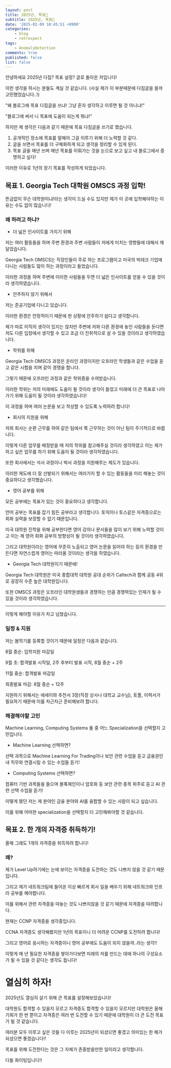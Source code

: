 ```yaml
---
layout: post
title: 2025년, 목표🎯
subtitle: 2025년, 목표🎯
date: '2025-02-09 10:45:51 +0900'
categories:
    - blog
    - retrospect
tags:
    - AnomalyDetection
comments: true
published: false
list: false
---
```


<style>
.card-link {
    text-decoration: none;
    color: inherit;
    display: block;
    width: fit-content;
    transition: transform 0.2s ease;
}
.card-link:hover {
    transform: translateY(-2px);
}
.card-link img {
    border: 1px solid #e1e4e8;  /* 테두리 추가 */
    border-radius: 8px;  /* 모서리 둥글게 */
    box-shadow: 0 2px 8px rgba(0, 0, 0, 0.1);  /* 그림자 효과 */
    max-width: 100%;  /* 반응형을 위한 최대 너비 설정 */
    height: auto;  /* 비율 유지 */
}
</style>

안녕하세요 2025년 다짐? 목표 설정? 글로 돌아온 저입니다!

이런 생각을 하시는 분들도 계실 것 같습니다. (사실 제가 이 부분때문에 다짐글을 쓸까 고민했었습니다..!)

"왜 블로그에 목표 다짐글을 쓰냐! 그냥 혼자 생각하고 이루면 될 것 아니냐!"

"블로그에 써서 니 목표에 도움이 되는게 뭐냐!"

하지만 제 생각은 다음과 같기 때문에 목표 다짐글을 쓰기로 했습니다.

1. 공개적인 장소에 목표를 말해야 그걸 이루기 위해 더 노력할 것 같다.
2. 글을 쓰면서 목표를 더 구체화하게 되고 생각을 정리할 수 있게 된다.
3. 목표 글을 매년 쓰며 매년 목표를 이뤄가는 것을 눈으로 보고 싶고 내 블로그에서 증명하고 싶다!

이러한 이유로 1년의 장기 목표를 작성하게 되었습니다.

## 목표 1. Georgia Tech 대학원 OMSCS 과정 입학!

뜬금없이 무슨 대학원이냐!라는 생각이 드실 수도 있지만 제가 이 곳에 입학해야하는 이유는 수도 없이 많습니다!

### 왜 하려고 하냐?

- 더 넓은 인사이트를 가지기 위해

저는 여러 활동들을 하며 주변 환경과 주변 사람들이 저에게 미치는 영향들에 대해서 깨달았습니다.

Georgia Tech OMSCS는 직장인들이 주로 하는 프로그램이고 미국의 빅테크 기업에 다니는 사람들도 많이 하는 과정이라고 들었습니다.

이러한 과정을 하며 주변에 이러한 사람들을 두면 더 넓은 인사이트를 얻을 수 있을 것이라 생각하였습니다.

- 안주하지 않기 위해서

저는 준공기업에 다니고 있습니다.

이러한 환경은 안정적이기 때문에 현 상황에 안주하기 쉽다고 생각합니다.

제가 따로 이직의 생각이 있지는 않지만 주변에 저와 다른 환경에 놓인 사람들을 둔다면 저도 다른 입장에서 생각할 수 있고 조금 더 진취적으로 살 수 있을 것이라고 생각하였습니다.

- 학위를 위해

Georgia Tech OMSCS 과정은 온라인 과정이지만 오프라인 학생들과 같은 수업을 듣고 같은 시험을 치며 같이 경쟁을 합니다.

그렇기 때문에 오프라인 과정과 같은 학위증을 수여받습니다.

이러한 학위는 저의 미래에도 도움이 될 것이라 생각이 들었고 미래에 더 큰 목표로 나아가기 위해 도움이 될 것이라 생각하였습니다!

이 과정을 하며 여러 논문을 보고 작성할 수 있도록 노력하려 합니다!

- 회사의 지원을 위해

저희 회사는 순환 근무를 하여 같은 팀에서 쭉 근무하는 것이 아닌 팀이 주기적으로 바뀝니다.

이렇게 다른 업무를 배정받을 때 저의 학위를 참고해주실 것이라 생각하였고 이는 제가 하고 싶은 업무를 하기 위해 도움이 될 것이라 생각하였습니다.

또한 회사에서는 석사 과정이나 박사 과정을 지원해주는 제도가 있습니다.

이러한 제도에 더 잘 선발되기 위해서는 여러가지 할 수 있는 활동들을 미리 해놓는 것이 중요하다고 생각했습니다.

- 영어 공부를 위해

모든 공부에는 목표가 있는 것이 중요하다고 생각합니다.

언어 공부는 목표를 잡기 힘든 공부라고 생각합니다. 토익이나 토스같은 자격증으로는 회화 실력을 보장할 수 없기 때문입니다.

미국 대학원 진학을 위해 공부한다면 영어 강의나 문서들을 많이 보기 위해 노력할 것이고 이는 제 영어 회화 공부의 방향성이 될 것이라 생각하였습니다.

그리고 대학원이라는 영어에 꾸준히 노출되고 영어 논문을 읽어야 하는 등의 환경을 만든다면 자연스럽게 영어는 따라올 것이라는 생각을 하였습니다.

- Georgia Tech 대학원이기 때문에!

Georgia Tech 대학원은 미국 종합대학 대학원 공대 순위가 Caltech과 함께 공동 4위로 굉장히 수준 높은 대학원입니다.

또한 OMSCS 과정은 오프라인 대학원생들과 경쟁하는 만큼 경쟁력있는 인재가 될 수 있을 것이라 생각하였습니다.

---

이렇게 해야할 이유가 차고 넘쳤습니다.

### 일정 & 지원

저는 봄학기를 등록할 것이기 때문에 일정은 다음과 같습니다.

8월 중순: 입학지원 마감일

9월 초: 합격발표 시작일, 2주 후부터 발표 시작, 8월 중순 + 2주

11월 중순: 합격발표 마감일

최종발표 마감: 8월 중순 + 12주

지원하기 위해서는 에세이와 추천서 3장(직장 상사나 대학교 교수님), 토플, 이력서가 필요하기 때문에 이를 차근차근 준비해보려 합니다.

### 해결해야할 고민

Machine Learning, Computing Systems 둘 중 어느 Specialization을 선택할지 고민입니다.

- Machine Learning 선택하면?

선택 과목으로 Machine Learning For Trading이나 보안 관련 수업을 듣고 금융권인 내 직무와 연결시킬 수 있는 수업들 듣기!

- Computing Systems 선택하면?

컴퓨터 기반 과목들을 들으며 블록체인이나 암호화 등 보안 관련 종목 위주로 듣고 AI 관련 선택 수업을 듣기!

이떻게 됐던 저는 제 분야인 금융 분야와 AI를 융합할 수 있는 사람이 되고 싶습니다.

이를 위해 어떠한 specialization을 선택할지 더 고민해봐야할 것 같습니다.

## 목표 2. 한 개의 자격증 취득하기!

올해 그래도 1개의 자격증을 취득하려 합니다!

### 왜?

제가 Level Up하기에는 눈에 보이는 자격증을 도전하는 것도 나쁘지 않을 것 같기 때문입니다.

그리고 제가 네트워크팀에 들어온 이상 빠르게 회사 일을 배우기 위해 네트워크와 인프라 공부를 해야합니다.

이를 위해서 관련 자격증을 따놓는 것도 나쁘지않을 것 같기 때문에 자격증을 따려합니다.

현재는 CCNP 자격증을 생각중입니다. 

CCNA 자격증도 생각해봤지만 1년의 목표이니 더 어려운 CCNP를 도전하려 합니다!

그리고 영어로 응시하는 자격증이니 영어 공부에도 도움이 되지 않을까..라는 생각!!

이렇게 매 년 필요한 자격증을 쌓아가다보면 미래의 저를 만드는 데에 하나의 구성요소가 될 수 있을 것 같다는 생각도 듭니다!

# 열심히 하자!

2025년도 열심히 살기 위해 큰 목표를 설정해보았습니다!

대학원도 합격할 수 있을지 모르고 자격증도 합격할 수 있을지 모르지만 대학원은 올해 기회가 한 번 뿐이고 자격증은 여러 번 도전할 수 있기 때문에 대학원이 더 큰 도전 목표가 될 것 같습니다.

여러분 모두 이루고 싶은 것들 다 이루는 2025년이 되셨으면 좋겠고 의미있는 한 해가 되셨으면 좋겠습니다!!

목표를 위해 도전한다는 것은 그 자체가 존중받을만한 일이라고 생각합니다.

다들 화이팅입니다!!
